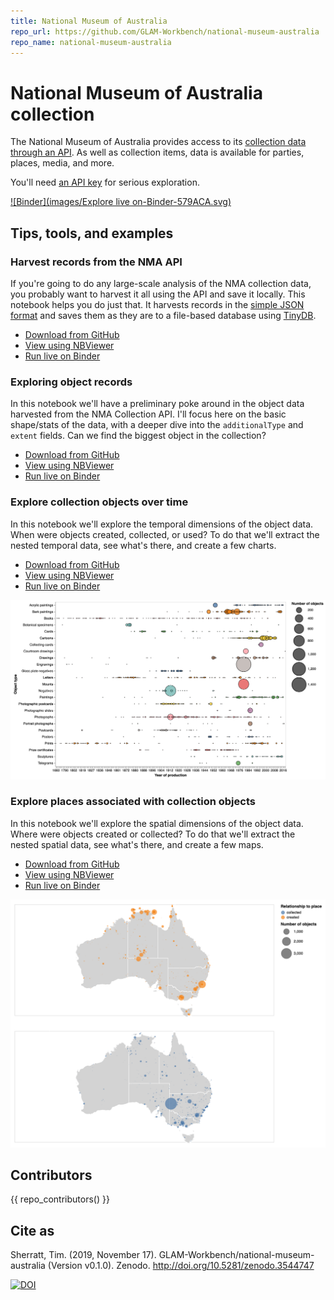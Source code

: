```yaml
---
title: National Museum of Australia
repo_url: https://github.com/GLAM-Workbench/national-museum-australia
repo_name: national-museum-australia
---
```


# National Museum of Australia collection

The National Museum of Australia provides access to its [collection data through an API](https://www.nma.gov.au/about/our-collection/our-apis). As well as collection items, data is available for parties, places, media, and more.

You'll need [an API key](https://www.nma.gov.au/about/our-collection/our-apis/register-for-an-api-key) for serious exploration.

[![Binder](images/Explore live on-Binder-579ACA.svg)](https://mybinder.org/v2/gh/GLAM-Workbench/national-museum-australia/master?urlpath=lab)

## Tips, tools, and examples

### Harvest records from the NMA API

If you're going to do any large-scale analysis of the NMA collection data, you probably want to harvest it all using the API and save it locally. This notebook helps you do just that. It harvests records in the [simple JSON format](https://github.com/NationalMuseumAustralia/Collection-API/wiki/Getting-started#simple-json) and saves them as they are to a file-based database using [TinyDB](https://tinydb.readthedocs.io/en/latest/).

* [Download from GitHub](https://github.com/GLAM-Workbench/national-museum-australia/blob/master/harvest_records.ipynb)
* [View using NBViewer](https://nbviewer.jupyter.org/github/GLAM-Workbench/national-museum-australia/blob/master/harvest_records.ipynb)
* [Run live on Binder](https://mybinder.org/v2/gh/GLAM-Workbench/national-museum-australia/master?urlpath=lab%2Ftree%2Fharvest_records.ipynb)

### Exploring object records

In this notebook we'll have a preliminary poke around in the object data harvested from the NMA Collection API. I'll focus here on the basic shape/stats of the data, with a deeper dive into the `additionalType` and `extent` fields. Can we find the biggest object in the collection?

* [Download from GitHub](https://github.com/GLAM-Workbench/national-museum-australia/blob/master/exploring_object_records.ipynb)
* [View using NBViewer](https://nbviewer.jupyter.org/github/GLAM-Workbench/national-museum-australia/blob/master/exploring_object_records.ipynb)
* [Run live on Binder](https://mybinder.org/v2/gh/GLAM-Workbench/national-museum-australia/master?urlpath=lab%2Ftree%2Fexploring_object_records.ipynb)

### Explore collection objects over time

In this notebook we'll explore the temporal dimensions of the object data. When were objects created, collected, or used? To do that we'll extract the nested temporal data, see what's there, and create a few charts.

* [Download from GitHub](https://github.com/GLAM-Workbench/national-museum-australia/blob/master/explore_collection_object_over_time.ipynb)
* [View using NBViewer](https://nbviewer.jupyter.org/github/GLAM-Workbench/national-museum-australia/blob/master/explore_collection_object_over_time.ipynb)
* [Run live on Binder](https://mybinder.org/v2/gh/GLAM-Workbench/national-museum-australia/master?urlpath=lab%2Ftree%2Fexplore_collection_object_over_time.ipynb)

![Chart showing number of object types created over time](images/nma-over-time.png)

### Explore places associated with collection objects

In this notebook we'll explore the spatial dimensions of the object data. Where were objects created or collected? To do that we'll extract the nested spatial data, see what's there, and create a few maps.

* [Download from GitHub](https://github.com/GLAM-Workbench/national-museum-australia/blob/master/explore_objects_and_places.ipynb)
* [View using NBViewer](https://nbviewer.jupyter.org/github/GLAM-Workbench/national-museum-australia/blob/master/explore_objects_and_places.ipynb)
* [Run live on Binder](https://mybinder.org/v2/gh/GLAM-Workbench/national-museum-australia/master?urlpath=lab%2Ftree%2Fexplore_objects_and_places.ipynb)

![Map showing places where objects were created and collected](images/nma-places-objects.png)

## Contributors

{{ repo_contributors() }}

## Cite as

Sherratt, Tim. (2019, November 17). GLAM-Workbench/national-museum-australia (Version v0.1.0). Zenodo. <http://doi.org/10.5281/zenodo.3544747>

[![DOI](https://zenodo.org/badge/DOI/10.5281/zenodo.3544747.svg)](https://doi.org/10.5281/zenodo.3544747)
